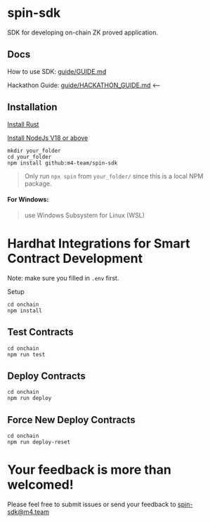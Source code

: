 # spin-sdk

SDK for developing on-chain ZK proved application.

## Docs

How to use SDK: [guide/GUIDE.md](./guide/GUIDE.md)

Hackathon Guide: [guide/HACKATHON_GUIDE.md](./guide/HACKATHON_GUIDE.md) <--

## Installation

[Install Rust](https://www.rust-lang.org/tools/install)

[Install NodeJs V18 or above](https://nodejs.org/en/download/package-manager/current)

```shell
mkdir your_folder
cd your_folder
npm install github:m4-team/spin-sdk
```

> Only run `npx spin` from `your_folder/` since this is a local NPM package.

#### For Windows:

> use Windows Subsystem for Linux (WSL)

# Hardhat Integrations for Smart Contract Development

Note: make sure you filled in `.env` first.

Setup

```shell
cd onchain
npm install
```

## Test Contracts

```shell
cd onchain
npm run test
```

## Deploy Contracts

```shell
cd onchain
npm run deploy
```

## Force New Deploy Contracts

```shell
cd onchain
npm run deploy-reset
```

# **Your feedback is more than welcomed!**

Please feel free to submit issues or send your feedback to spin-sdk@m4.team
